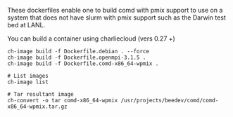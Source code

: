 These dockerfiles enable one to build comd with pmix support to use on a system that
does not have slurm with pmix support such as the Darwin test bed at LANL.

You can build a container using charliecloud (vers 0.27 +)

```
ch-image build -f Dockerfile.debian . --force
ch-image build -f Dockerfile.openmpi-3.1.5 .
ch-image build -f Dockerfile.comd-x86_64-wpmix .

# List images 
ch-image list

# Tar resultant image
ch-convert -o tar comd-x86_64-wpmix /usr/projects/beedev/comd/comd-x86_64-wpmix.tar.gz
```
